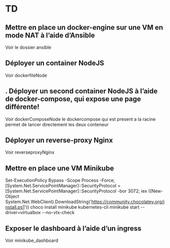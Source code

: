 # TD 

## Mettre en place un docker-engine sur une VM en mode NAT à l’aide d’Ansible
 Voir le dossier ansible

## Déployer un container NodeJS
Voir dockerfileNode


## . Déployer un second container NodeJS à l’aide de docker-compose, qui expose une page différente!
Voir dockerComposeNode
le dockercompose qui est present a la racine permet de lancer directement les deux conteneur

## Déployer un reverse-proxy Nginx
Voir reverseproxyNginx

## Mettre en place une VM Minikube
Set-ExecutionPolicy Bypass -Scope Process -Force; [System.Net.ServicePointManager]::SecurityProtocol = [System.Net.ServicePointManager]::SecurityProtocol -bor 3072; iex ((New-Object System.Net.WebClient).DownloadString('https://community.chocolatey.org/install.ps1'))
choco install minikube kubernetes-cli 
minikube start --driver=virtualbox --no-vtx-check 

## Exposer le dashboard à l’aide d’un ingress
Voir minikube_dashboard
